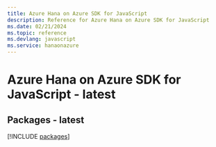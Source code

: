 ```yaml
---
title: Azure Hana on Azure SDK for JavaScript
description: Reference for Azure Hana on Azure SDK for JavaScript
ms.date: 02/21/2024
ms.topic: reference
ms.devlang: javascript
ms.service: hanaonazure
---
```

# Azure Hana on Azure SDK for JavaScript - latest
## Packages - latest
[!INCLUDE [packages](hana-on-azure-index.md)]